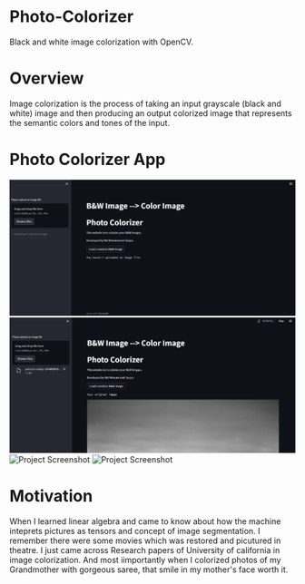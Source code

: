 # Photo-Colorizer
Black and white image colorization with OpenCV.

# Overview
Image colorization is the process of taking an input grayscale (black and white) image and then producing an output colorized image that represents the semantic colors and tones of the input.

# Photo Colorizer App
![Project Screenshot](./colorized_image1.png)
![Project Screenshot](./colorized_image2.png)
![Project Screenshot](./colorized_image3.jpg)
![Project Screenshot](./colorized_image4.jpg)


# Motivation
When I learned linear algebra and came to know about how the machine inteprets pictures as tensors and concept of image segmentation. I remember there were some movies which was restored and picutured in theatre. I just came across Research papers of University of california in image colorization. And most iimportantly when I colorized photos of my Grandmother with gorgeous saree, that smile in my mother's face worth it.

